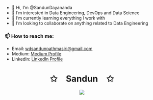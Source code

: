 - 👋 Hi, I’m @SandunDayananda
- 👀 I’m interested in Data Engineering, DevOps and Data Science
- 🌱 I’m currently learning everything I work with
- 💞️ I’m looking to collaborate on anything related to Data Engineering
### 📫 How to reach me:

- Email: wdsandunpathmasiri@gmail.com
- Medium: [Medium Profile](https://medium.com/@sandundayananda)
- LinkedIn: [LinkedIn Profile](https://www.linkedin.com/in/sandun-dayananda-1b8a51134)

<!---
SandunDayananda/SandunDayananda is a ✨ special ✨ repository because its `README.md` (this file) appears on your GitHub profile.
You can click the Preview link to take a look at your changes.
--->

<p align="center">
    <h1 align="center">✩&emsp;Sandun&emsp;✩</h1>
</p>
<p align="center">
    <img src="https://readme-typing-svg.herokuapp.com/?lines=Hello!;Welcome+here!&font=Honk&size=40&pause=100&color=48CAA8&random=false&width=435&center=true&width=280&height=50">
<p align="center">
